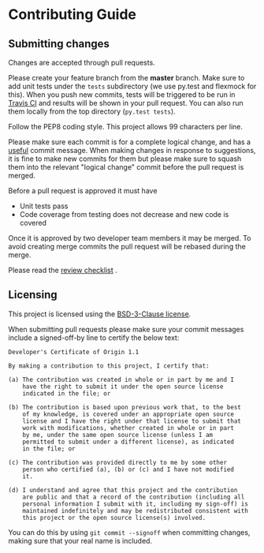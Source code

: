 # Contributing Guide

## Submitting changes

Changes are accepted through pull requests.

Please create your feature branch from the **master** branch. Make sure to add
unit tests under the `tests` subdirectory (we use py.test and flexmock for
this). When you push new commits, tests will be triggered to be run in
[Travis CI][] and results will be shown in your pull request. You
can also run them locally from the top directory (`py.test tests`).

Follow the PEP8 coding style. This project allows 99 characters per line.

Please make sure each commit is for a complete logical change, and has a
[useful][] commit message. When making changes in response to suggestions, it is
fine to make new commits for them but please make sure to squash them into the
relevant "logical change" commit before the pull request is merged.

Before a pull request is approved it must have

- Unit tests pass
- Code coverage from testing does not decrease and new code is covered

Once it is approved by two developer team members it may be merged. To avoid
creating merge commits the pull request will be rebased during the merge.

Please read the [review checklist][] .

## Licensing

This project is licensed using the [BSD-3-Clause license][].

When submitting pull requests please make sure your commit messages include a
signed-off-by line to certify the below text:

```text
Developer's Certificate of Origin 1.1

By making a contribution to this project, I certify that:

(a) The contribution was created in whole or in part by me and I
    have the right to submit it under the open source license
    indicated in the file; or

(b) The contribution is based upon previous work that, to the best
    of my knowledge, is covered under an appropriate open source
    license and I have the right under that license to submit that
    work with modifications, whether created in whole or in part
    by me, under the same open source license (unless I am
    permitted to submit under a different license), as indicated
    in the file; or

(c) The contribution was provided directly to me by some other
    person who certified (a), (b) or (c) and I have not modified
    it.

(d) I understand and agree that this project and the contribution
    are public and that a record of the contribution (including all
    personal information I submit with it, including my sign-off) is
    maintained indefinitely and may be redistributed consistent with
    this project or the open source license(s) involved.
```

You can do this by using `git commit --signoff` when committing changes, making
sure that your real name is included.

[Travis CI]: https://travis-ci.org
[useful]: http://chris.beams.io/posts/git-commit
[review checklist]: https://osbs.readthedocs.io/en/latest/contributors.html#submitting-changes
[BSD-3-Clause license]: ./LICENSE

